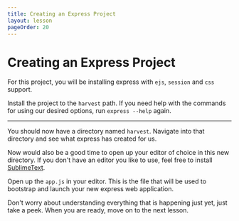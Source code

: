 ```yaml
---
title: Creating an Express Project
layout: lesson
pageOrder: 20
---
```


# Creating an Express Project

For this project, you will be installing express with `ejs`, `session` and `css` support.

Install the project to the `harvest` path. If you need help with the commands for using our desired options, run `express --help` again.

<hr>

You should now have a directory named `harvest`. Navigate into that directory and see what express has created for us.

Now would also be a good time to open up your editor of choice in this new directory. If you don't have an editor you like to use, feel free to install [SublimeText](http://www.sublimetext.com/2).

Open up the `app.js` in your editor. This is the file that will be used to bootstrap and launch your new express web application.

Don't worry about understanding everything that is happening just yet, just take a peek. When you are ready, move on to the next lesson.